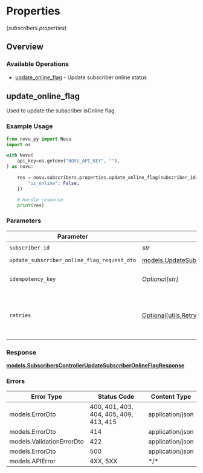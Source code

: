 # Properties
(*subscribers.properties*)

## Overview

### Available Operations

* [update_online_flag](#update_online_flag) - Update subscriber online status

## update_online_flag

Used to update the subscriber isOnline flag.

### Example Usage

```python
from novu_py import Novu
import os

with Novu(
    api_key=os.getenv("NOVU_API_KEY", ""),
) as novu:

    res = novu.subscribers.properties.update_online_flag(subscriber_id="<id>", update_subscriber_online_flag_request_dto={
        "is_online": False,
    })

    # Handle response
    print(res)

```

### Parameters

| Parameter                                                                                           | Type                                                                                                | Required                                                                                            | Description                                                                                         |
| --------------------------------------------------------------------------------------------------- | --------------------------------------------------------------------------------------------------- | --------------------------------------------------------------------------------------------------- | --------------------------------------------------------------------------------------------------- |
| `subscriber_id`                                                                                     | *str*                                                                                               | :heavy_check_mark:                                                                                  | N/A                                                                                                 |
| `update_subscriber_online_flag_request_dto`                                                         | [models.UpdateSubscriberOnlineFlagRequestDto](../../models/updatesubscriberonlineflagrequestdto.md) | :heavy_check_mark:                                                                                  | N/A                                                                                                 |
| `idempotency_key`                                                                                   | *Optional[str]*                                                                                     | :heavy_minus_sign:                                                                                  | A header for idempotency purposes                                                                   |
| `retries`                                                                                           | [Optional[utils.RetryConfig]](../../models/utils/retryconfig.md)                                    | :heavy_minus_sign:                                                                                  | Configuration to override the default retry behavior of the client.                                 |

### Response

**[models.SubscribersControllerUpdateSubscriberOnlineFlagResponse](../../models/subscriberscontrollerupdatesubscriberonlineflagresponse.md)**

### Errors

| Error Type                             | Status Code                            | Content Type                           |
| -------------------------------------- | -------------------------------------- | -------------------------------------- |
| models.ErrorDto                        | 400, 401, 403, 404, 405, 409, 413, 415 | application/json                       |
| models.ErrorDto                        | 414                                    | application/json                       |
| models.ValidationErrorDto              | 422                                    | application/json                       |
| models.ErrorDto                        | 500                                    | application/json                       |
| models.APIError                        | 4XX, 5XX                               | \*/\*                                  |